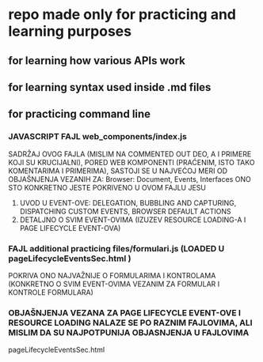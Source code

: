 # repo made only for practicing and learning purposes
## for learning how various APIs work 
## for learning syntax used inside .md files
## for practicing command line

### JAVASCRIPT FAJL     web_components/index.js
SADRŽAJ OVOG FAJLA (MISLIM NA COMMENTED OUT DEO, A I PRIMERE KOJI SU KRUCIJALNI), PORED WEB KOMPONENTI (PRAĆENIM, ISTO TAKO KOMENTARIMA I PRIMERIMA), SASTOJI SE U NAJVEĆOJ MERI
OD OBJAŠNJENJA VEZANIH ZA:
                            Browser: Document, Events, Interfaces
ONO STO KONKRETNO JESTE POKRIVENO U OVOM FAJLU JESU
1. UVOD U EVENT-OVE: DELEGATION, BUBBLING AND CAPTURING, DISPATCHING CUSTOM EVENTS, BROWSER DEFAULT ACTIONS
1. DETALJNO O SVIM EVENT-OVIMA (IZUZEV RESOURCE LOADING-A I PAGE LIFECYCLE EVENT-OVA)

### FAJL        additional practicing files/formulari.js       (LOADED U         pageLifecycleEventsSec.html    )
POKRIVA ONO NAJVAŽNIJE O FORMULARIMA I KONTROLAMA (KONKRETNO O SVIM EVENT-OVIMA VEZANIM ZA FORMULAR I KONTROLE FORMULARA)

 ### OBJAŠNJENJA VEZANA ZA      PAGE LIFECYCLE EVENT-OVE I RESOURCE LOADING NALAZE SE PO RAZNIM FAJLOVIMA, ALI MISLIM DA SU NAJPOTPUNIJA OBJASNJENJA U FAJLOVIMA
pageLifecycleEventsSec.html 
